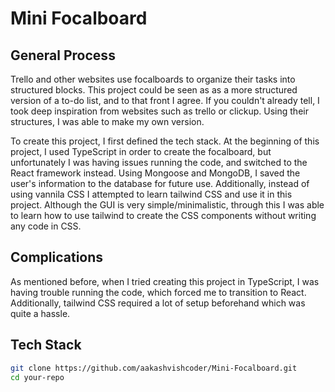 # Mini Focalboard

## General Process

Trello and other websites use focalboards to organize their tasks into structured blocks. This project could be seen as as a more structured version of a to-do list, and to that front I agree. If you couldn't already tell, I took deep inspiration from websites such as trello or clickup. Using their structures, I was able to make my own version.

To create this project, I first defined the tech stack. At the beginning of this project, I used TypeScript in order to create the focalboard, but unfortunately I was having issues running the code, and switched to the React framework instead. Using Mongoose and MongoDB, I saved the user's information to the database for future use. Additionally, instead of using vannila CSS I attempted to learn tailwind CSS and use it in this project. Although the GUI is very simple/minimalistic, through this I was able to learn how to use tailwind to create the CSS components without writing any code in CSS.

## Complications

As mentioned before, when I tried creating this project in TypeScript, I was having trouble running the code, which forced me to transition to React. Additionally, tailwind CSS required a lot of setup beforehand which was quite a hassle. 

## Tech Stack

```bash
git clone https://github.com/aakashvishcoder/Mini-Focalboard.git
cd your-repo
